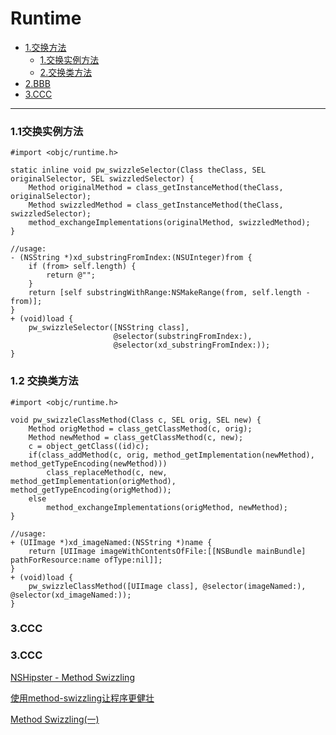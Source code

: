 # Runtime


* [1.交换方法](#1.交换实例方法)
   + [1.交换实例方法](#1.交换实例方法)
	+ [2.交换类方法](#2.交换类方法)
* [2.BBB](#2.BBB)
* [3.CCC](#3.CCC)


---------------------------------------------------------------------


<h3 id="1.交换实例方法">1.1交换实例方法</h3>

```objc
#import <objc/runtime.h>

static inline void pw_swizzleSelector(Class theClass, SEL originalSelector, SEL swizzledSelector) {
    Method originalMethod = class_getInstanceMethod(theClass, originalSelector);
    Method swizzledMethod = class_getInstanceMethod(theClass, swizzledSelector);
    method_exchangeImplementations(originalMethod, swizzledMethod);
}

//usage:
- (NSString *)xd_substringFromIndex:(NSUInteger)from {
    if (from> self.length) {
        return @"";
    }
    return [self substringWithRange:NSMakeRange(from, self.length - from)];
}
+ (void)load {
    pw_swizzleSelector([NSString class],
                       @selector(substringFromIndex:),
                       @selector(xd_substringFromIndex:));
}

```
<h3 id="2.交换类方法">1.2 交换类方法</h3>



```objc
#import <objc/runtime.h>

void pw_swizzleClassMethod(Class c, SEL orig, SEL new) {
    Method origMethod = class_getClassMethod(c, orig);
    Method newMethod = class_getClassMethod(c, new);
    c = object_getClass((id)c);
    if(class_addMethod(c, orig, method_getImplementation(newMethod), method_getTypeEncoding(newMethod)))
        class_replaceMethod(c, new, method_getImplementation(origMethod), method_getTypeEncoding(origMethod));
    else
        method_exchangeImplementations(origMethod, newMethod);
}

//usage:
+ (UIImage *)xd_imageNamed:(NSString *)name {
    return [UIImage imageWithContentsOfFile:[[NSBundle mainBundle] pathForResource:name ofType:nil]];
}
+ (void)load {
    pw_swizzleClassMethod([UIImage class], @selector(imageNamed:), @selector(xd_imageNamed:));
}
```
<h3 id="2.BBB">3.CCC</h3>
<h3 id="3.CCC">3.CCC</h3>


[NSHipster - Method Swizzling](http://nshipster.cn/method-swizzling/)

[使用method-swizzling让程序更健壮](https://www.jianshu.com/p/c89b2716d60d)

[Method Swizzling(一)](https://www.jianshu.com/p/14018a8ee221)